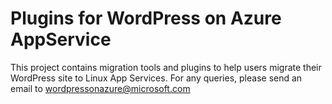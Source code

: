 # Plugins for WordPress on Azure AppService

This project contains migration tools and plugins to help users migrate their WordPress site to Linux App Services. For any queries, please send an email to wordpressonazure@microsoft.com


